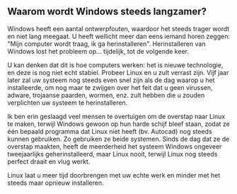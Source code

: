 <?php require("../../entete.php");?> <?php require("../../base.php");?> <?php require("../../fonctions.php");?>

<div id="corps">

<h2>Waarom wordt Windows steeds langzamer?</h2>

Windows heeft een aantal ontwerpfouten, waardoor het steeds
trager wordt en niet lang meegaat. U heeft wellicht meer dan eens
iemand horen zeggen: "Mijn computer wordt traag, ik ga herinstalleren".
Herinstalleren van Windows lost het probleem op... tijdelijk, tot
de volgende keer.

U kan denken dat dit is hoe computers werken: het is nieuwe
technologie, en deze is nog niet echt stabiel. Probeer Linux en u
zult verrast zijn. Vijf jaar later zal uw systeem nog steeds even
snel zijn als de dag waarop u het installeerde, om nog maar te zwijgen
over het feit dat u geen virussen, adware, trojaanse paarden, wormen,
enz. zult hebben die u zouden verplichten uw systeem te herinstalleren.

Ik ben erin geslaagd veel mensen te overtuigen om de overstap naar
Linux te maken, terwijl Windows gewoon op hun harde schijf bleef staan,
zodat ze één bepaald programma dat Linux niet heeft (bv. Autocad) nog
steeds kunnen gebruiken. Zo gebruiken ze beide systemen. Sinds de dag
dat ze de overstap maakten, heeft de meerderheid het systeem Windows
ongeveer tweejaarlijks geherinstalleerd, maar Linux nooit, terwijl
Linux nog steeds perfect draait en vlug werkt.

Linux laat u meer tijd doorbrengen met uw echte werk en minder
met het steeds maar opnieuw installeren.

</div>



